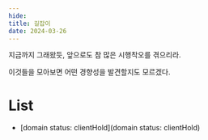 ```yaml
---
hide:
title: 길잡이
date: 2024-03-26
---
```


지금까지 그래왔듯, 앞으로도 참 많은 시행착오를 겪으리라.

이것들을 모아보면 어떤 경향성을 발견할지도 모르겠다.

# List

- [domain status: clientHold](domain status: clientHold)
